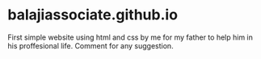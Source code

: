 # balajiassociate.github.io
First simple website using html and css by me for my father to help him in his proffesional life.
Comment for any suggestion.
